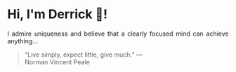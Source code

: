 # Hi, I'm Derrick 👋!
<p align="justify">I admire uniqueness and believe that a clearly focused mind can achieve anything...</p> 
<!-- #quote-start -->
<blockquote>&ldquo;Live simply, expect little, give much.&rdquo; &mdash; <footer>Norman Vincent Peale</footer></blockquote>
<!-- #quote-end -->
